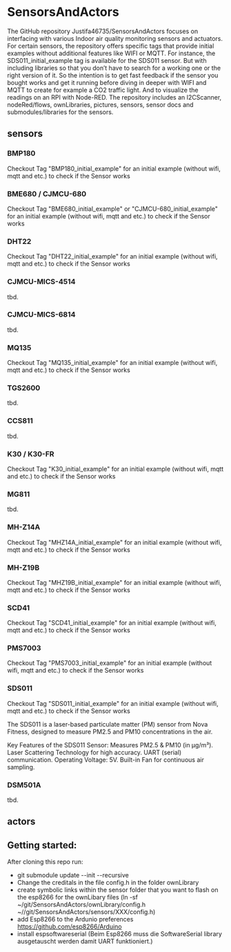 # SensorsAndActors
The GitHub repository Justifa46735/SensorsAndActors focuses on interfacing with various Indoor air quality monitoring sensors and actuators. For certain sensors, the repository offers specific tags that provide initial examples without additional features like WIFI or MQTT. For instance, the SDS011_initial_example tag is available for the SDS011 sensor. But with including libraries so that you don’t have to search for a working one or the right version of it. So the intention is to get fast feedback if the sensor you bought works and get it running before diving in deeper with WIFI and MQTT to create for example a CO2 traffic light. And to visualize the readings on an RPI with Node-RED.
The repository includes an I2CScanner, nodeRed/flows, ownLibraries, pictures, sensors, sensor docs and submodules/libraries for the sensors.
## sensors
### BMP180
Checkout Tag "BMP180_initial_example" for an initial example (without wifi, mqtt and etc.) to check if the Sensor works
### BME680 / CJMCU-680
Checkout Tag "BME680_initial_example" or "CJMCU-680_initial_example" for an initial example (without wifi, mqtt and etc.) to check if the Sensor works
### DHT22
Checkout Tag "DHT22_initial_example" for an initial example (without wifi, mqtt and etc.) to check if the Sensor works
### CJMCU-MICS-4514
tbd.
### CJMCU-MICS-6814
tbd.
### MQ135
Checkout Tag "MQ135_initial_example" for an initial example (without wifi, mqtt and etc.) to check if the Sensor works
### TGS2600
tbd.
### CCS811
tbd.
### K30 / K30-FR
Checkout Tag "K30_initial_example" for an initial example (without wifi, mqtt and etc.) to check if the Sensor works
### MG811
tbd.
### MH-Z14A
Checkout Tag "MHZ14A_initial_example" for an initial example (without wifi, mqtt and etc.) to check if the Sensor works
### MH-Z19B
Checkout Tag "MHZ19B_initial_example" for an initial example (without wifi, mqtt and etc.) to check if the Sensor works
### SCD41
Checkout Tag "SCD41_initial_example" for an initial example (without wifi, mqtt and etc.) to check if the Sensor works
### PMS7003
Checkout Tag "PMS7003_initial_example" for an initial example (without wifi, mqtt and etc.) to check if the Sensor works
### SDS011
Checkout Tag "SDS011_initial_example" for an initial example (without wifi, mqtt and etc.) to check if the Sensor works

The SDS011 is a laser-based particulate matter (PM) sensor from Nova Fitness, designed to measure PM2.5 and PM10 concentrations in the air.
              
  Key Features of the SDS011 Sensor:
	  Measures PM2.5 & PM10 (in µg/m³).
	  Laser Scattering Technology for high accuracy.
	  UART (serial) communication.
	  Operating Voltage: 5V.
	  Built-in Fan for continuous air sampling.
### DSM501A
tbd.

## actors
###

## Getting started:
After cloning this repo run:
* git submodule update --init --recursive
* Change the creditals in the file config.h in the folder ownLibrary
* create symbolic links within the sensor folder that you want to flash on the esp8266 for the ownLibary files 
  (ln -sf ~/git/SensorsAndActors/ownLibrary/config.h ~//git/SensorsAndActors/sensors/XXX/config.h)
* add Esp8266 to the Ardunio preferences https://github.com/esp8266/Arduino
* install espsoftwareserial (Beim Esp8266 muss die SoftwareSerial library ausgetauscht werden damit UART funktioniert.)
